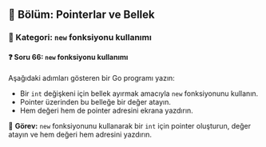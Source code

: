 ## 📘 Bölüm: Pointerlar ve Bellek  
### 🔹 Kategori: `new` fonksiyonu kullanımı  
#### ❓ Soru 66: `new` fonksiyonu kullanımı

Aşağıdaki adımları gösteren bir Go programı yazın:

- Bir `int` değişkeni için bellek ayırmak amacıyla `new` fonksiyonunu kullanın.
- Pointer üzerinden bu belleğe bir değer atayın.
- Hem değeri hem de pointer adresini ekrana yazdırın.

🔧 **Görev:** `new` fonksiyonunu kullanarak bir `int` için pointer oluşturun, değer atayın ve hem değeri hem adresini yazdırın.
